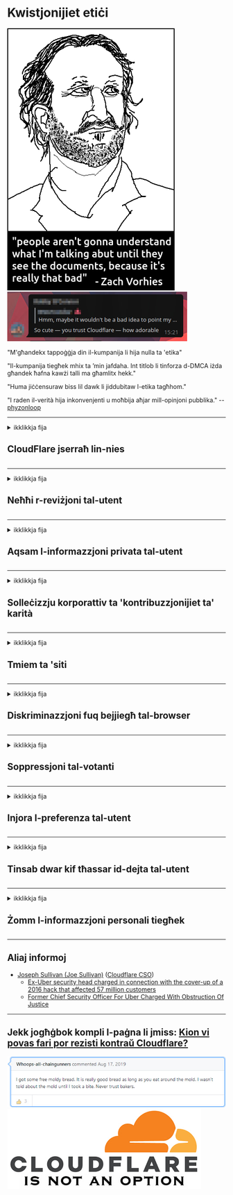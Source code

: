 # Kwistjonijiet etiċi

![](../image/itsreallythatbad.jpg)
![](../image/telegram/c81238387627b4bfd3dcd60f56d41626.jpg)

"M'għandekx tappoġġja din il-kumpanija li hija nulla ta 'etika"

"Il-kumpanija tiegħek mhix ta ’min jafdaha. Int titlob li tinforza d-DMCA iżda għandek ħafna kawżi talli ma għamlitx hekk."

"Huma jiċċensuraw biss lil dawk li jiddubitaw l-etika tagħhom."

"I raden il-verità hija inkonvenjenti u moħbija aħjar mill-opinjoni pubblika."  -- [phyzonloop](https://twitter.com/phyzonloop)


---


<details>
<summary>ikklikkja fija

## CloudFlare jserraħ lin-nies
</summary>


Cloudflare qed tibgħat emails spam lil utenti li mhumiex Cloudflare.

- Ibgħat biss emails lil abbonati li għażlu
- Meta l-utent jgħid "stop", imbagħad jieqaf jibgħat email

Hija dik sempliċi. Imma Cloudflare ma jimpurtahx.
Cloudflare qal li bl-użu tas-servizz tagħhom jistgħu jwaqqfu lill-ispammers jew l-attakkanti kollha.
Kif nistgħu nwaqqfu Cloudflare mingħajr ma nattivaw Cloudflare?


| 🖼 | 🖼 |
| --- | --- |
| ![](../image/cfspam01.jpg) | ![](../image/cfspam03.jpg) |
| ![](../image/cfspam02.jpg) | ![](../image/cfspambrittany.jpg)<br>![](../image/cfspamtwtr.jpg) |

</details>

---

<details>
<summary>ikklikkja fija

## Neħħi r-reviżjoni tal-utent
</summary>


Cloudflare jiċċensura reviżjonijiet negattivi.
Jekk tibgħat test anti-Cloudflare fuq Twitter, għandek iċ-ċans li tikseb tweġiba mill-impjegat ta 'Cloudflare b'messaġġ "Le, mhuwiex".
Jekk tibgħat reviżjoni negattiva fuq kwalunkwe sit ta 'reviżjoni, huma jippruvaw jiċċensurawha.


| 🖼 | 🖼 |
| --- | --- |
| ![](../image/cfcenrev_01.jpg)<br>![](../image/cfcenrev_02.jpg) | ![](../image/cfcenrev_03.jpg) |

</details>

---

<details>
<summary>ikklikkja fija

## Aqsam l-informazzjoni privata tal-utent
</summary>


Cloudflare għandu problema ta ’fastidju massiv.
Cloudflare jikkondividi informazzjoni personali ta 'dawk li jilmentaw dwar siti ospitati.
Kultant jitolbuk tipprovdi l-identità vera tiegħek.
Jekk ma tridx tkun iffastidjat, attakkat, swatted jew maqtul, aħjar tibqa 'l bogħod mill-websajts Cloudflared.


| 🖼 | 🖼 |
| --- | --- |
| ![](../image/cfdox_what.jpg) | ![](../image/cfdox_swat.jpg) |
| ![](../image/cfdox_kill.jpg) | ![](../image/cfdox_threat.jpg) |
| ![](../image/cfdox_dox.jpg) | ![](../image/cfdox_ex1.jpg)<br>![](../image/cfdox_ex2.jpg) |

</details>

---

<details>
<summary>ikklikkja fija

## Solleċizzju korporattiv ta 'kontribuzzjonijiet ta' karità
</summary>


CloudFlare qed titlob għal kontribuzzjonijiet ta 'karità.
Huwa pjuttost tal-waħx li korporazzjoni Amerikana titlob għall-karità flimkien ma 'organizzazzjonijiet bla skop ta' qligħ li għandhom kawżi tajbin.
Jekk inti tixtieq li timblokka nies jew taħli l-ħin ta 'nies oħra, inti tista' tkun trid tordna xi pizza għall-impjegati ta 'Cloudflare.


![](../image/cfdonate.jpg)

</details>

---

<details>
<summary>ikklikkja fija

## Tmiem ta 'siti
</summary>


X'se tagħmel jekk is-sit tiegħek jinżel f'daqqa?
Hemm rapporti li Cloudflare qed tħassar il-konfigurazzjoni tal-utent jew twaqqaf is-servizz mingħajr ebda twissija, skiet.
Nissuġġerixxu li ssib fornitur aħjar.

![](../image/cftmnt.jpg)

</details>

---

<details>
<summary>ikklikkja fija

## Diskriminazzjoni fuq bejjiegħ tal-browser
</summary>


CloudFlare jagħti trattament preferenzjali lil dawk li jużaw Firefox waqt li jagħti trattament ostili lil utenti ta 'mhux Tor-Browser fuq Tor.
L-utenti tat-Tor li bi dritt jirrifjutaw li jeżegwixxu javascript bla ħlas jirċievu wkoll trattament ostili.
Din l-inugwaljanza fl-aċċess hija abbuż tan-newtralità tan-netwerk u abbuż ta 'poter.

![](../image/browdifftbcx.gif)

- Xellug: Tor Browser, lemin: Chrome. L-istess indirizz IP.

![](../image/browserdiff.jpg)

- Xellug: Tor Browser Javascript Disabled, Cookie Enabled
- Dritt: Chrome Javascript Attivat, Cookie b'Diżabilità

![](../image/cfsiryoublocked.jpg)

- QuteBrowser (browser minuri) mingħajr Tor (Clearnet IP)

| ***Browser*** | ***Aċċess għat-trattament*** |
| --- | --- |
| Tor Browser (Javascript attivat) | aċċess permess |
| Firefox (Javascript attivat) | aċċess iddegradat |
| Chromium (Javascript attivat) | aċċess iddegradat |
| Chromium or Firefox (Javascript diżattivat) | aċċess miċħud |
| Chromium or Firefox (Cookie b'diżabilità) | aċċess miċħud |
| QuteBrowser | aċċess miċħud |
| lynx | aċċess miċħud |
| w3m | aċċess miċħud |
| wget | aċċess miċħud |


Għaliex ma tużax buttuna Awdjo biex issolvi sfida faċli?

Iva, hemm buttuna awdjo, iżda dejjem ma taħdimx fuq Tor.
Int ikollok dan il-messaġġ meta tikklikkja fuqu:

```
Erġa 'erġa' aktar tard
Il-kompjuter jew in-netwerk tiegħek jistgħu jibagħtu mistoqsijiet awtomatizzati.
Biex nipproteġu l-utenti tagħna, ma nistgħux nipproċessaw it-talba tiegħek issa.
Għal aktar dettalji żur il-paġna ta ’għajnuna tagħna
```

</details>

---

<details>
<summary>ikklikkja fija

## Soppressjoni tal-votanti
</summary>


Il-votanti fl-istati tal-Istati Uniti jirreġistraw biex jivvutaw fl-aħħar permezz tal-websajt tas-segretarju tal-istat fl-istat tar-residenza tagħhom.
Uffiċċji tas-segretarju tal-istat ikkontrollati Repubblikani jimpenjaw ruħhom fit-trażżin tal-votanti billi jipprezentaw il-websajt tas-segretarju tal-istat permezz ta 'Cloudflare.
It-trattament ostili ta 'Cloudflare għall-utenti tat-Tor, il-pożizzjoni MITM tiegħu bħala punt ta' sorveljanza globali ċentralizzat, u r-rwol detrimentali tiegħu b'mod ġenerali jagħmel il-votanti prospettivi ħerqana milli jirreġistraw.
Il-liberali b’mod partikolari għandhom it-tendenza li jħaddnu l-privatezza.
Il-formoli tar-reġistrazzjoni tal-votanti jiġbru informazzjoni sensittiva dwar il-jegħleb politiku tal-votant, l-indirizz fiżiku personali, in-numru tas-sigurtà soċjali, u d-data tat-twelid.
Ħafna mill-istati jagħmlu biss sett ta 'dik l-informazzjoni disponibbli għall-pubbliku, iżda Cloudflare jara dik l-informazzjoni kollha meta xi ħadd jirreġistra biex jivvota.

Innota li r-reġistrazzjoni tal-karta ma tevitax Cloudflare għaliex is-segretarju tal-ħaddiema tal-persunal tad-dħul tad-dejta tal-istat x'aktarx juża l-websajt Cloudflare biex idaħħal id-dejta.

| 🖼 | 🖼 |
| --- | --- |
| ![](../image/cfvotm_01.jpg) | ![](../image/cfvotm_02.jpg) |

- Change.org hija websajt famuża biex tiġbor il-voti u tieħu azzjoni.
“in-nies kullimkien qed jibdew kampanji, jimmobilizzaw il-partitarji, u jaħdmu ma ’dawk li jieħdu d-deċiżjonijiet biex imexxu soluzzjonijiet.”
Sfortunatament, ħafna nies ma jistgħux jaraw change.org xejn minħabba l-filtru aggressiv ta 'Cloudflare.
Huma qed jiġu mblukkati milli jiffirmaw il-petizzjoni, u b'hekk jeskluduhom minn proċess demokratiku.
L-użu ta 'pjattaforma oħra mhux cloudflared bħal OpenPetition jgħin biex jirrimedja l-problema.

| 🖼 | 🖼 |
| --- | --- |
| ![](../image/changeorgasn.jpg) | ![](../image/changeorgtor.jpg) |

- Il-"Proġett Athenian" ta 'Cloudflare joffri protezzjoni b'xejn fuq livell ta' intrapriża għall-websajts tal-istat u l-elezzjoni lokali.
Huma qalu li "l-kostitwenti tagħhom jistgħu jaċċessaw l-informazzjoni elettorali u r-reġistrazzjoni tal-votanti" iżda din hija gidba għax ħafna nies sempliċement ma jistgħux jibbrawżjaw is-sit.

</details>

---

<details>
<summary>ikklikkja fija

## Injora l-preferenza tal-utent
</summary>


Jekk ma tagħtix xi ħaġa, tistenna li ma tirċievi l-ebda email dwarha.
Cloudflare jinjora l-preferenza tal-utent u jaqsam dejta ma ’korporazzjonijiet ta’ partijiet terzi mingħajr il-kunsens tal-klijent.
Jekk qed tuża l-pjan liberu tagħhom, huma xi kultant jibagħtulek email biex titlob li tixtri abbonament fix-xahar.

![](../image/cfviopl_tp.jpg)

</details>

---

<details>
<summary>ikklikkja fija

## Tinsab dwar kif tħassar id-dejta tal-utent
</summary>


Skond dan il-blog ta 'l-ex-cloudflare tal-klijent, Cloudflare tinsab dwar kif tħassar il-kontijiet.
Illum il-ġurnata, bosta kumpaniji jżommu d-dejta tiegħek wara li għalqet jew neħħejt il-kont tiegħek.
Ħafna mill-kumpaniji t-tajba jsemmu dwar dan fil-politika tal-privatezza tagħhom.
Cloudflare? Le.

```
2019-08-05 CloudFlare bagħatni konferma li neħħew il-kont tiegħi.
2019-10-02 Irċevejt imejl mingħand CloudFlare "għaliex jien klijent"
```

Cloudflare ma kienx jaf dwar il-kelma "neħħi".
Jekk tassew jitneħħa, għaliex dan l-ex-klijent irċieva email?
Huwa semma wkoll li l-politika ta ’privatezza ta’ Cloudflare ma ssemmix dwarha.

```
Il-politika l-ġdida tagħhom ta 'privatezza ma tagħmel l-ebda aċċenn dwar iż-żamma tad-dejta għal sena.
```

![](../image/cfviopl_notdel.jpg)

Kif tista 'tafda Cloudflare jekk il-politika ta' privatezza tagħhom hija LIE?

</details>

---

<details>
<summary>ikklikkja fija

## Żomm l-informazzjoni personali tiegħek
</summary>


It-tħassir tal-kont Cloudflare huwa ta 'livell iebes.

```
Issottometti biljett ta 'appoġġ billi tuża l-kategorija "Kont",
u titlob tħassir tal-kont fil-korp tal-messaġġ.
Ma għandu jkollok l-ebda dominju jew karti ta 'kreditu mehmuża mal-kont tiegħek qabel ma titlob it-tħassir.
```

Int tirċievi din l-email ta 'konferma.

![](../image/cf_deleteandkeep.jpg)

"Bdejna nipproċessaw it-talba tat-tħassir tiegħek" iżda "Aħna se nkomplu naħżnu l-informazzjoni personali tiegħek".

Tista '"tafda" dan?

</details>

---

## Aliaj informoj

- [Joseph Sullivan (Joe Sullivan)](../cloudflare_inc/cloudflare_members.md) ([Cloudflare CSO](https://twitter.com/eastdakota/status/1296522269313785862))
  - [Ex-Uber security head charged in connection with the cover-up of a 2016 hack that affected 57 million customers](https://www.businessinsider.com/uber-data-hack-security-head-joe-sullivan-charged-cover-up-2020-8)
  - [Former Chief Security Officer For Uber Charged With Obstruction Of Justice](https://www.justice.gov/usao-ndca/pr/former-chief-security-officer-uber-charged-obstruction-justice)


---

## Jekk jogħġbok kompli l-paġna li jmiss:   [Kion vi povas fari por rezisti kontraŭ Cloudflare?](mt.action.md)

![](../image/freemoldybread.jpg)
![](../image/cfisnotanoption.jpg)
